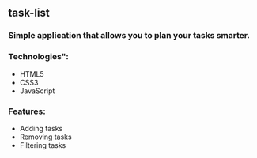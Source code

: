 <h2> task-list
<h3>Simple application that allows you to plan your tasks smarter.</h3>
  
  
 <h3>Technologies":</h3>
   <ul>
    <li>HTML5</li>
    <li>CSS3</li>
    <li>JavaScript</li>
  </ul>

  <h3>Features:</h3>
  <ul>
    <li>Adding tasks</li>
    <li>Removing tasks</li>
    <li>Filtering tasks</li>
  </ul>

  



